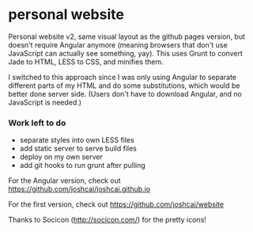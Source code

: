 personal website
=================

Personal website v2, same visual layout as the github pages version, but doesn't require Angular anymore (meaning browsers that don't use JavaScript can actually see something, yay). This uses Grunt to convert Jade to HTML, LESS to CSS, and minifies them.

I switched to this approach since I was only using Angular to separate different parts of my HTML and do some substitutions, which would be better done server side. (Users don't have to download Angular, and no JavaScript is needed.)

### Work left to do
- separate styles into own LESS files
- add static server to serve build files
- deploy on my own server
- add git hooks to run grunt after pulling

For the Angular version, check out https://github.com/joshcai/joshcai.github.io

For the first version, check out https://github.com/joshcai/website

Thanks to Socicon (http://socicon.com/) for the pretty icons!
